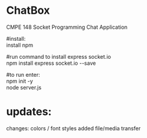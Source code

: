 # ChatBox
CMPE 148 Socket Programming Chat Application 

#install:  
install npm  

#run command to install express socket.io  
npm install express socket.io --save  

#to run enter:  
npm init -y  
node server.js

# updates:
changes:
colors / font styles
added file/media transfer
